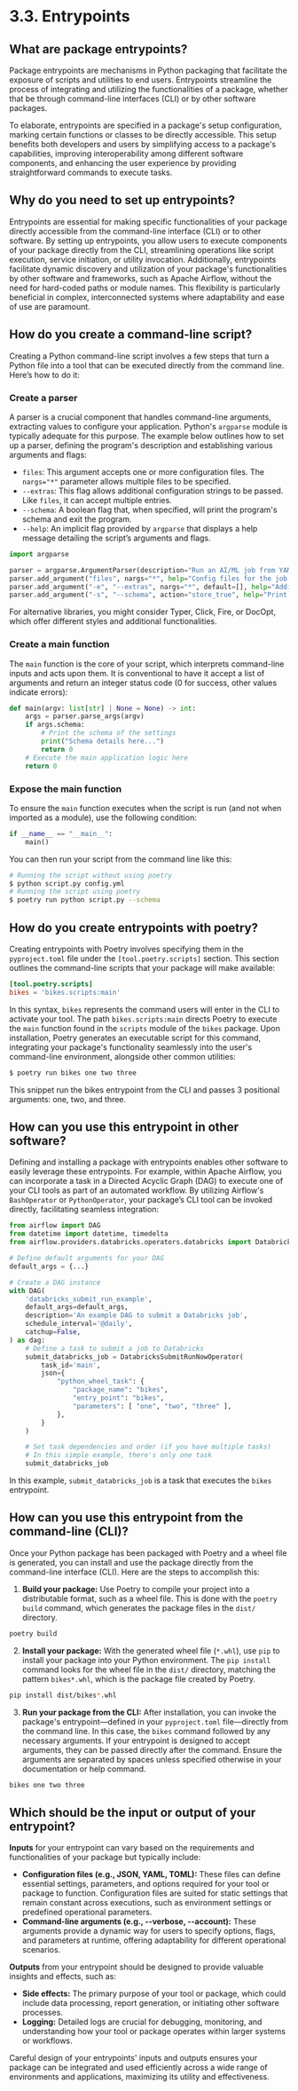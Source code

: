 # 3.3. Entrypoints

## What are package entrypoints?

Package entrypoints are mechanisms in Python packaging that facilitate the exposure of scripts and utilities to end users. Entrypoints streamline the process of integrating and utilizing the functionalities of a package, whether that be through command-line interfaces (CLI) or by other software packages.

To elaborate, entrypoints are specified in a package's setup configuration, marking certain functions or classes to be directly accessible. This setup benefits both developers and users by simplifying access to a package's capabilities, improving interoperability among different software components, and enhancing the user experience by providing straightforward commands to execute tasks.

## Why do you need to set up entrypoints?

Entrypoints are essential for making specific functionalities of your package directly accessible from the command-line interface (CLI) or to other software. By setting up entrypoints, you allow users to execute components of your package directly from the CLI, streamlining operations like script execution, service initiation, or utility invocation. Additionally, entrypoints facilitate dynamic discovery and utilization of your package's functionalities by other software and frameworks, such as Apache Airflow, without the need for hard-coded paths or module names. This flexibility is particularly beneficial in complex, interconnected systems where adaptability and ease of use are paramount.

## How do you create a command-line script?

Creating a Python command-line script involves a few steps that turn a Python file into a tool that can be executed directly from the command line. Here’s how to do it:

### Create a parser

A parser is a crucial component that handles command-line arguments, extracting values to configure your application. Python's `argparse` module is typically adequate for this purpose. The example below outlines how to set up a parser, defining the program's description and establishing various arguments and flags:

- `files`: This argument accepts one or more configuration files. The `nargs="*"` parameter allows multiple files to be specified.
- `--extras`: This flag allows additional configuration strings to be passed. Like `files`, it can accept multiple entries.
- `--schema`: A boolean flag that, when specified, will print the program's schema and exit the program.
- `--help`: An implicit flag provided by `argparse` that displays a help message detailing the script’s arguments and flags.

```python
import argparse

parser = argparse.ArgumentParser(description="Run an AI/ML job from YAML/JSON configs.")
parser.add_argument("files", nargs="*", help="Config files for the job (local path only).")
parser.add_argument("-e", "--extras", nargs="*", default=[], help="Additional config strings for the job.")
parser.add_argument("-s", "--schema", action="store_true", help="Print settings schema and exit.")
```

For alternative libraries, you might consider Typer, Click, Fire, or DocOpt, which offer different styles and additional functionalities.

### Create a main function

The `main` function is the core of your script, which interprets command-line inputs and acts upon them. It is conventional to have it accept a list of arguments and return an integer status code (0 for success, other values indicate errors):

```python
def main(argv: list[str] | None = None) -> int:
    args = parser.parse_args(argv)
    if args.schema:
        # Print the schema of the settings
        print("Schema details here...")
        return 0
    # Execute the main application logic here
    return 0
```

### Expose the main function

To ensure the `main` function executes when the script is run (and not when imported as a module), use the following condition:

```python
if __name__ == "__main__":
    main()
```

You can then run your script from the command line like this:

```bash
# Running the script without using poetry
$ python script.py config.yml
# Running the script using poetry
$ poetry run python script.py --schema
```

## How do you create entrypoints with poetry?

Creating entrypoints with Poetry involves specifying them in the `pyproject.toml` file under the `[tool.poetry.scripts]` section. This section outlines the command-line scripts that your package will make available:

```toml
[tool.poetry.scripts]
bikes = 'bikes.scripts:main'
```

In this syntax, `bikes` represents the command users will enter in the CLI to activate your tool. The path `bikes.scripts:main` directs Poetry to execute the `main` function found in the `scripts` module of the `bikes` package. Upon installation, Poetry generates an executable script for this command, integrating your package's functionality seamlessly into the user's command-line environment, alongside other common utilities:

```bash
$ poetry run bikes one two three
```

This snippet run the bikes entrypoint from the CLI and passes 3 positional arguments: one, two, and three.

## How can you use this entrypoint in other software?

Defining and installing a package with entrypoints enables other software to easily leverage these entrypoints. For example, within Apache Airflow, you can incorporate a task in a Directed Acyclic Graph (DAG) to execute one of your CLI tools as part of an automated workflow. By utilizing Airflow's `BashOperator` or `PythonOperator`, your package’s CLI tool can be invoked directly, facilitating seamless integration:

```python
from airflow import DAG
from datetime import datetime, timedelta
from airflow.providers.databricks.operators.databricks import DatabricksSubmitRunNowOperator

# Define default arguments for your DAG
default_args = {...}

# Create a DAG instance
with DAG(
    'databricks_submit_run_example',
    default_args=default_args,
    description='An example DAG to submit a Databricks job',
    schedule_interval='@daily',
    catchup=False,
) as dag:
    # Define a task to submit a job to Databricks
    submit_databricks_job = DatabricksSubmitRunNowOperator(
        task_id='main',
        json={
            "python_wheel_task": {
                "package_name": "bikes",
                "entry_point": "bikes",
                "parameters": [ "one", "two", "three" ],
            },
        }
    )

    # Set task dependencies and order (if you have multiple tasks)
    # In this simple example, there's only one task
    submit_databricks_job
```

In this example, `submit_databricks_job` is a task that executes the `bikes` entrypoint.

## How can you use this entrypoint from the command-line (CLI)?

Once your Python package has been packaged with Poetry and a wheel file is generated, you can install and use the package directly from the command-line interface (CLI). Here are the steps to accomplish this:

1. **Build your package:** Use Poetry to compile your project into a distributable format, such as a wheel file. This is done with the `poetry build` command, which generates the package files in the `dist/` directory.

```bash
poetry build
```

2. **Install your package:** With the generated wheel file (`*.whl`), use `pip` to install your package into your Python environment. The `pip install` command looks for the wheel file in the `dist/` directory, matching the pattern `bikes*.whl`, which is the package file created by Poetry.

```bash
pip install dist/bikes*.whl
```

3. **Run your package from the CLI:** After installation, you can invoke the package's entrypoint—defined in your `pyproject.toml` file—directly from the command line. In this case, the `bikes` command followed by any necessary arguments. If your entrypoint is designed to accept arguments, they can be passed directly after the command. Ensure the arguments are separated by spaces unless specified otherwise in your documentation or help command.

```bash
bikes one two three
```

## Which should be the input or output of your entrypoint?

**Inputs** for your entrypoint can vary based on the requirements and functionalities of your package but typically include:

- **Configuration files (e.g., JSON, YAML, TOML):** These files can define essential settings, parameters, and options required for your tool or package to function. Configuration files are suited for static settings that remain constant across executions, such as environment settings or predefined operational parameters.
- **Command-line arguments (e.g., --verbose, --account):** These arguments provide a dynamic way for users to specify options, flags, and parameters at runtime, offering adaptability for different operational scenarios.

**Outputs** from your entrypoint should be designed to provide valuable insights and effects, such as:

- **Side effects:** The primary purpose of your tool or package, which could include data processing, report generation, or initiating other software processes.
- **Logging:** Detailed logs are crucial for debugging, monitoring, and understanding how your tool or package operates within larger systems or workflows.

Careful design of your entrypoints' inputs and outputs ensures your package can be integrated and used efficiently across a wide range of environments and applications, maximizing its utility and effectiveness.